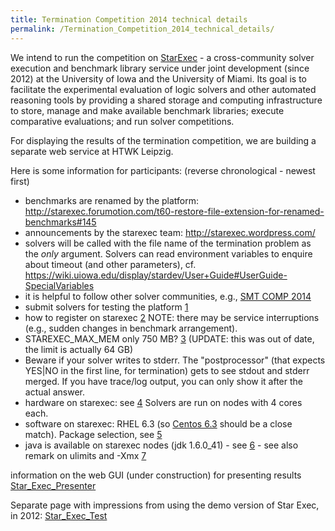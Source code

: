 ```yaml
---
title: Termination Competition 2014 technical details
permalink: /Termination_Competition_2014_technical_details/
---
```


We intend to run the competition on [StarExec](http://www.starexec.org/) - a cross-community solver execution and benchmark library service under joint development (since 2012) at the University of Iowa and the University of Miami. Its goal is to facilitate the experimental evaluation of logic solvers and other automated reasoning tools by providing a shared storage and computing infrastructure to store, manage and make available benchmark libraries; execute comparative evaluations; and run solver competitions.

For displaying the results of the termination competition, we are building a separate web service at HTWK Leipzig.

Here is some information for participants: (reverse chronological - newest first)

-   benchmarks are renamed by the platform: <http://starexec.forumotion.com/t60-restore-file-extension-for-renamed-benchmarks#145>
-   announcements by the starexec team: <http://starexec.wordpress.com/>
-   solvers will be called with the file name of the termination problem as the *only* argument. Solvers can read environment variables to enquire about timeout (and other parameters), cf. <https://wiki.uiowa.edu/display/stardev/User+Guide#UserGuide-SpecialVariables>
-   it is helpful to follow other solver communities, e.g., [SMT COMP 2014](http://smtcomp.sourceforge.net/2014/)
-   submit solvers for testing the platform [1](http://lists.lri.fr/pipermail/termtools/2014-February/000940.html)
-   how to register on starexec [2](http://lists.lri.fr/pipermail/termtools/2014-February/000943.html) NOTE: there may be service interruptions (e.g., sudden changes in benchmark arrangement).
-   STAREXEC_MAX_MEM only 750 MB? [3](http://lists.lri.fr/pipermail/termtools/2014-February/000941.html) (UPDATE: this was out of date, the limit is actually 64 GB)
-   Beware if your solver writes to stderr. The "postprocessor" (that expects YES|NO in the first line, for termination) gets to see stdout and stderr merged. If you have trace/log output, you can only show it after the actual answer.
-   hardware on starexec: see [4](https://www.starexec.org/starexec/public/machine-specs.txt) Solvers are run on nodes with 4 cores each.
-   software on starexec: RHEL 6.3 (so [Centos 6.3](http://mirror.nsc.liu.se/centos-store/6.3/isos/x86_64/) should be a close match). Package selection, see [5](http://starexec.forumotion.com/t23-problem-with-dynamic-linking#47)
-   java is available on starexec nodes (jdk 1.6.0_41) - see [6](http://starexec.forumotion.com/t27-install-more-recent-jre-on-nodes) - see also remark on ulimits and -Xmx [7](http://starexec.forumotion.com/t34-ulimits-settings-may-hurt-java-programs#69)

information on the web GUI (under construction) for presenting results [Star_Exec_Presenter](/Star_Exec_Presenter "wikilink")

Separate page with impressions from using the demo version of Star Exec, in 2012: [Star_Exec_Test](/Star_Exec_Test "wikilink")
